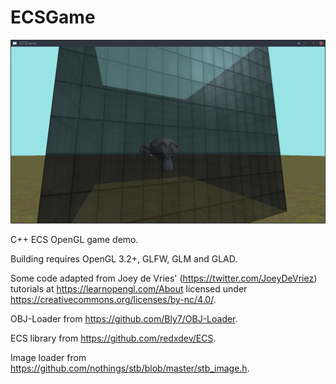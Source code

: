 # ECSGame

![screenshot](screenshot.png)

C++ ECS OpenGL game demo.

Building requires OpenGL 3.2+, GLFW, GLM and GLAD.

Some code adapted from Joey de Vries' (https://twitter.com/JoeyDeVriez) tutorials at https://learnopengl.com/About licensed under https://creativecommons.org/licenses/by-nc/4.0/.

OBJ-Loader from https://github.com/Bly7/OBJ-Loader.

ECS library from https://github.com/redxdev/ECS.

Image loader from https://github.com/nothings/stb/blob/master/stb_image.h.
